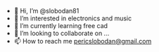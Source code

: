 - 👋 Hi, I’m @slobodan81
- 👀 I’m interested in electronics and music
- 🌱 I’m currently learning free cad
- 💞️ I’m looking to collaborate on ...
- 📫 How to reach me pericslobodan@gmail.com

<!---
slobodan81/slobodan81 is a ✨ special ✨ repository because its `README.md` (this file) appears on your GitHub profile.
You can click the Preview link to take a look at your changes.
--->
